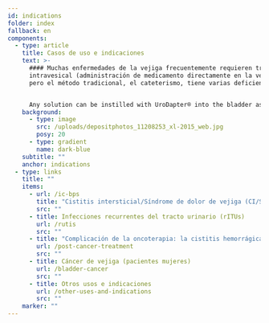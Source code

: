```yaml
---
id: indications
folder: index
fallback: en
components:
  - type: article
    title: Casos de uso e indicaciones
    text: >-
      #### Muchas enfermedades de la vejiga frecuentemente requieren tratamiento
      intravesical (administración de medicamento directamente en la vejiga),
      pero el método tradicional, el cateterismo, tiene varias deficiencias.


      Any solution can be instilled with UroDapter® into the bladder assuming it has no adverse effect on the nearby tissues or organs. The device can be applied in the therapy of the following conditions:
    background:
      - type: image
        src: /uploads/depositphotos_11208253_xl-2015_web.jpg
        posy: 20
      - type: gradient
        name: dark-blue
    subtitle: ""
    anchor: indications
  - type: links
    title: ""
    items:
      - url: /ic-bps
        title: "Cistitis intersticial/Síndrome de dolor de vejiga (CI/SDV) "
        src: ""
      - title: Infecciones recurrentes del tracto urinario (rITUs)
        url: /rutis
        src: ""
      - title: "Complicación de la oncoterapia: la cistitis hemorrágica (CH)"
        url: /post-cancer-treatment
        src: ""
      - title: Cáncer de vejiga (pacientes mujeres)
        url: /bladder-cancer
        src: ""
      - title: Otros usos e indicaciones
        url: /other-uses-and-indications
        src: ""
    marker: ""
---
```

